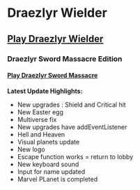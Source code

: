 # Draezlyr Wielder

## [Play Draezlyr Wielder](https://deesdav.github.io/draezlyr-wielder/)

### Draezlyr Sword Massacre Edition

#### [Play Draezlyr Sword Massacre](https://deesdav.github.io/draezlyr/)

**Latest Update Highlights:**

- New upgrades : Shield and Critical hit
- New Easter egg 
- Multiverse fix
- New upgrades have addEventListener
- Hell and Heaven
- Visual planets update
- New logo
- Escape function works = return to lobby
- New keyboard sound
- Input for name updated
- Marvel PLanet is completed